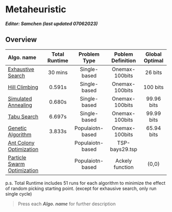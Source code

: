 # Metaheuristic

***Editor: Samchen (last updated 07062023)***

## **Overview**

Algo. name | Total Runtime | Problem Type | Poblem Definition| Global Optimal
:----|:----:|:----:|:----:|:----:
[Exhaustive Search](./document/ES.md) | 30 mins | Single-based | Onemax-100bits | 26 bits
[Hill Climbing](./document/HC.md)| 0.591s | Single-based | Onemax-100bits | 100 bits
[Simulated Annealing](./document/SA.md) | 0.680s | Single-based | Onemax-100bits | 99.96 bits
[Tabu Search](./document/TS.md) | 6.697s | Single-based | Onemax-100bits | 99.99 bits
[Genetic Algorithm](./document/GA.md) | 3.833s | Populaiotn-based | Onemax-100bits | 65.94 bits
[Ant Colony Optimization](./document/) |  | Populaiotn-based | TSP-bays29.tsp |
[Particle Swarm Optimization](./document/) |  | Populaiotn-based | Ackely function | (0,0)

p.s. Total Runtime includes 51 runs for each algorithm to minimize the effect of random picking starting point. (except for exhausive search, only run single cycle)
> Press each ***Algo. name*** for further description
